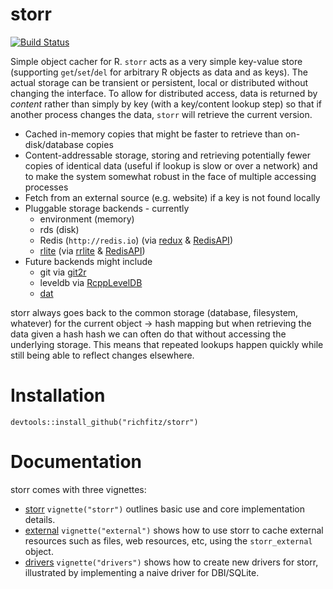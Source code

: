 # storr

[![Build Status](https://travis-ci.org/richfitz/storr.png?branch=master)](https://travis-ci.org/richfitz/storr)

Simple object cacher for R.  `storr` acts as a very simple key-value store (supporting `get`/`set`/`del` for arbitrary R objects as data and as keys).  The actual storage can be transient or persistent, local or distributed without changing the interface.  To allow for distributed access, data is returned by *content* rather than simply by key (with a key/content lookup step) so that if another process changes the data, `storr` will retrieve the current version.

* Cached in-memory copies that might be faster to retrieve than on-disk/database copies
* Content-addressable storage, storing and retrieving potentially fewer copies of identical data (useful if lookup is slow or over a network) and to make the system somewhat robust in the face of multiple accessing processes
* Fetch from an external source (e.g. website) if a key is not found locally
* Pluggable storage backends - currently
  - environment (memory)
  - rds (disk)
  - Redis (`http://redis.io`) (via [redux](https://github.com/richfitz/redux) & [RedisAPI](https://github.com/ropensci/RedisAPI))
  - [rlite](https://github.com/seppo0010/rlite) (via [rrlite](https://github.com/ropensci/rrlite) & [RedisAPI](https://github.com/ropensci/RedisAPI))
* Future backends might include
  - git via [git2r](https://github.com/ropensci/git2r)
  - leveldb via [RcppLevelDB](https://github.com/gokceneraslan/rcppleveldb)
  - [dat](http://dat-data.com)

storr always goes back to the common storage (database, filesystem, whatever) for the current object -> hash mapping but when retrieving the data given a hash hash we can often do that without accessing the underlying storage.  This means that repeated lookups happen quickly while still being able to reflect changes elsewhere.

# Installation

```
devtools::install_github("richfitz/storr")
```

# Documentation

storr comes with three vignettes:

* [storr](http://richfitz.github.io/storr/vignettes/storr.html) `vignette("storr")` outlines basic use and core implementation details.
* [external](http://richfitz.github.io/storr/vignettes/external.html) `vignette("external")` shows how to use storr to cache external resources such as files, web resources, etc, using the `storr_external` object.
* [drivers](http://richfitz.github.io/storr/vignettes/drivers.html) `vignette("drivers")` shows how to create new drivers for storr, illustrated by implementing a naive driver for DBI/SQLite.
